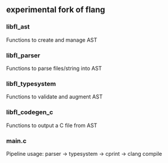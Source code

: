 ## experimental fork of flang


### libfl_ast

Functions to create and manage AST

### libfl_parser

Functions to parse files/string into AST

### libfl_typesystem

Functions to validate and augment AST

### libfl_codegen_c

Functions to output a C file from AST

### main.c

Pipeline usage: parser -> typesystem -> cprint -> clang compile
